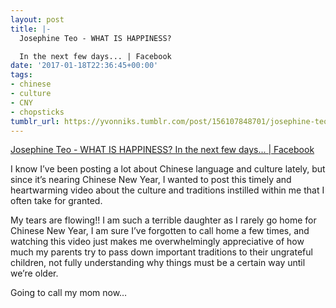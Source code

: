 ```yaml
---
layout: post
title: |-
  Josephine Teo - WHAT IS HAPPINESS?

  In the next few days... | Facebook
date: '2017-01-18T22:36:45+00:00'
tags:
- chinese
- culture
- CNY
- chopsticks
tumblr_url: https://yvonniks.tumblr.com/post/156107848701/josephine-teo-what-is-happiness-in-the-next
---
```

[Josephine Teo - WHAT IS HAPPINESS? In the next few days... | Facebook](https://www.facebook.com/Josephine.LM.Teo/videos/967152646692364/)  

I know I’ve been posting a lot about Chinese language and culture lately, but since it’s nearing Chinese New Year, I wanted to post this timely and heartwarming video about the culture and traditions instilled within me that I often take for granted.&nbsp;

My tears are flowing!! I am such a terrible daughter as I rarely go home for Chinese New Year, I am sure I’ve forgotten to call home a few times, and watching this video just makes me overwhelmingly appreciative of how much my parents try to pass down important traditions to their ungrateful children, not fully understanding why things must be a certain way until we’re older. &nbsp;

Going to call my mom now…&nbsp;
